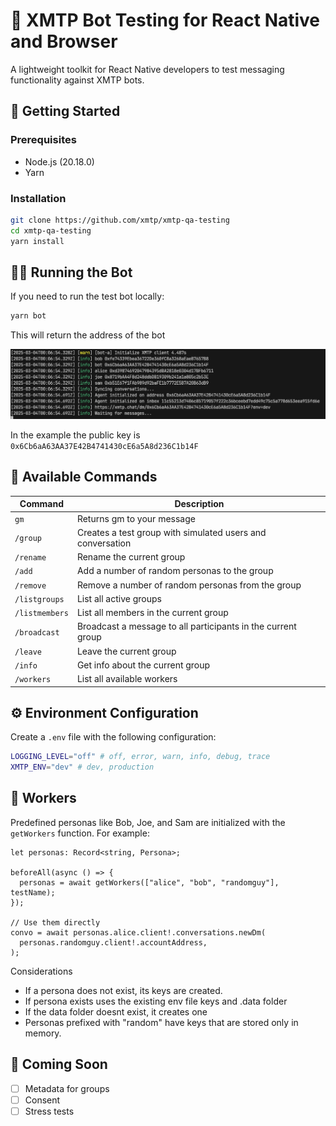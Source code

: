 # 🤖 XMTP Bot Testing for React Native and Browser

A lightweight toolkit for React Native developers to test messaging functionality against XMTP bots.

## 🚀 Getting Started

### Prerequisites

- Node.js (20.18.0)
- Yarn

### Installation

```bash
git clone https://github.com/xmtp/xmtp-qa-testing
cd xmtp-qa-testing
yarn install
```

## 🏃‍♂️ Running the Bot

If you need to run the test bot locally:

```bash
yarn bot
```

This will return the address of the bot

![](/media/test.png)

In the example the public key is `0x6Cb6aA63AA37E42B4741430cE6a5A8d236C1b14F`

## 💬 Available Commands

| Command        | Description                                                  |
| -------------- | ------------------------------------------------------------ |
| `gm`           | Returns gm to your message                                   |
| `/group`       | Creates a test group with simulated users and conversation   |
| `/rename`      | Rename the current group                                     |
| `/add`         | Add a number of random personas to the group                 |
| `/remove`      | Remove a number of random personas from the group            |
| `/listgroups`  | List all active groups                                       |
| `/listmembers` | List all members in the current group                        |
| `/broadcast`   | Broadcast a message to all participants in the current group |
| `/leave`       | Leave the current group                                      |
| `/info`        | Get info about the current group                             |
| `/workers`     | List all available workers                                   |

## ⚙️ Environment Configuration

Create a `.env` file with the following configuration:

```bash
LOGGING_LEVEL="off" # off, error, warn, info, debug, trace
XMTP_ENV="dev" # dev, production
```

## 🧰 Workers

Predefined personas like Bob, Joe, and Sam are initialized with the `getWorkers` function. For example:

```tsx
let personas: Record<string, Persona>;

beforeAll(async () => {
  personas = await getWorkers(["alice", "bob", "randomguy"], testName);
});

// Use them directly
convo = await personas.alice.client!.conversations.newDm(
  personas.randomguy.client!.accountAddress,
);
```

Considerations

- If a persona does not exist, its keys are created.
- If persona exists uses the existing env file keys and .data folder
- If the data folder doesnt exist, it creates one
- Personas prefixed with "random" have keys that are stored only in memory.

## 🔮 Coming Soon

- [ ] Metadata for groups
- [ ] Consent
- [ ] Stress tests
